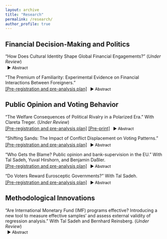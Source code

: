 ```yaml
---
layout: archive
title: "Research"
permalink: /research/
author_profile: true
---
```


<style>
  .project {
    margin-bottom: 1em; /* Reduce spacing between projects */
  }
  
  .project-title {
    font-weight: normal; /* Remove bold */
    margin-bottom: 0.25em; /* Reduce space below the title */
  }
  
  .project-links {
    display: inline; /* Keep links and toggle on the same line */
  }
  
  .toggle-abstract {
    display: inline;
    cursor: pointer;
    color: black;
    font-size: 0.9em;
    margin-left: 0.5em; /* Add small gap from the links */
    text-decoration: none;
  }
  
  .abstract {
    display: none; /* Abstracts remain hidden by default */
    margin-top: 0.5em;
    color: black;
    font-size: 0.9em;
  }
</style>

<!--
<style> details { float:left; cursor: pointer; &:hover { color: #fff; background-color: #b21619 !important; } } details > summary { display: inline-block; margin-bottom: 0.25em; padding: 0.125em 0.25em; color: #b21619; text-align: center; text-decoration: none !important; border: 1px solid; border-color: #b21619; border-radius: 4px; cursor: pointer; } details > summary::-webkit-details-marker { display: none; float:left; } details > p { margin-bottom: 0.25em; padding: 0.125em 0.25em; box-shadow: 1px 1px 2px #bbbbbb; } </style> 
-->

Financial Decision-Making and Politics
----
<div class="project">
  <p class="project-title">“How Does Cultural Identity Shape Global Financial Engagements?” (<em>Under Review</em>)</p>
  <p class="project-links">
    <a class="toggle-abstract">▶ Abstract</a>
  </p>
  <div class="abstract">
    <p>IPE scholars often view financial liberalization as a uniform process, assuming that once a country opens its financial sector, it does so broadly and equally for all foreign partners, both in theory and practice. However, this perspective overlooks a crucial reality: financial openness is far more selective. What drives this selectivity? I argue that cultural identity factors—specifically cultural distance and internal diversity—play a key role in shaping financial relationships between countries. Using country-level panel data, I present empirical evidence showing that cultural distance acts as a barrier to deeper financial integration, while internal cultural diversity is linked to more open financial policies. This research challenges the notion that financial liberalization follows a ‘one-size-fits-all’ model, offering a new perspective on the selective nature of global financial engagement. The findings help explain why some international financial partnerships flourish while others falter, despite formal cooperation. Recognizing this selectivity encourages more realistic expectations about financial openness and promotes the development of cooperation frameworks that better reflect the complexities of global economic relationships.</p>
  </div>
</div>

<div class="project">
  <p class="project-title">“The Premium of Familiarity: Experimental Evidence on Financial Interactions Between Foreigners.”</p>
  <p class="project-links">
    <a href="https://osf.io/ep36v" target="_blank">[Pre-registration and pre-analysis plan]</a>
    <a class="toggle-abstract">▶ Abstract</a>
  </p>
  <div class="abstract">
    <p>What drives individuals to engage financially with certain foreign entities while avoiding others? This paper examines the role of cultural identity in financial decision-making on a global scale, with cues of cultural similarity or difference triggering cognitive biases toward in-group favoritism. Through a pre-registered behavioral experiment with a nationally representative U.S. sample, I investigate how cultural proximity and diversity affect individuals' willingness to engage financially with foreign entities across varying degrees of perceived ‘out-group’ status—and how these interactions influence preferences regarding foreign economic presence in the local market. Findings reveal that in-group favoritism strongly shapes financial behavior and attitudes, leading to biases that can undermine democratic values, social cohesion, and human capital. By uncovering the roots of cooperation—and barriers to it—this study sheds light on essential dynamics that affect both domestic society and international relations.</p>
  </div>
</div>

Public Opinion and Voting Behavior
----
<div class="project">
  <p class="project-title">“The Welfare Consequences of Political Rivalry in a Polarized Era.” With Clareta Treger. (<em>Under Review</em>)</p>
  <p class="project-links">
    <a href="https://osf.io/7bgzm/" target="_blank">[Pre-registration and pre-analysis plan]</a>
    <a href="https://osf.io/preprints/osf/upqs8/" target="_blank">[Pre-print]</a>
    <a class="toggle-abstract">▶ Abstract</a>
  </p>
  <div class="abstract">
    <p>Could political rivalry in a setting of high affective polarization manifest in a willingness to curtail social rights from political opponents? This study explores whether political rivalry in a polarized era biases perceptions of welfare deservingness, typically guided by political ideology and the degree to which welfare recipients are motivated to seek employment. Using the Israeli 2023 judicial reform crisis as a case study, we conducted a pre-registered experiment, manipulating the motivation and implicit political affiliations of hypothetical welfare recipients. We find that while motivated recipients are generally seen as more deserving, political biases significantly distort these evaluations. Out-group recipients are viewed as less deserving than in-group members. Additionally, absent political cues, motivation bears a higher reward for recipients as compared to both in- and out-group motivated recipients. The study reveals the societal risks of escalating political divisions, including the denial of social rights of political out-group members.</p>
  </div>
</div>

<div class="project">
  <p class="project-title">“Shifting Sands: The Impact of Conflict Displacement on Voting Patterns.”</p>
  <p class="project-links">
    <a href="https://osf.io/6sknz" target="_blank">[Pre-registration and pre-analysis plan]</a>
    <a class="toggle-abstract">▶ Abstract</a>
  </p>
  <div class="abstract">
    <p>Does exposure to conflict displacement amplify support for far-right parties? This study investigates the political impact of October the Seventh, focusing on conflict-induced displacement. Utilizing a pre-registered survey and Regression Discontinuity Design (RDD) analysis, I examine a natural experiment in Israel, where government-ordered evacuations due to military conflicts offer a unique opportunity to assess the causal effects of displacement on political outcomes. By analyzing changes in retrospective and prospective voting, as well as in political ideology, this research provides robust evidence on how security-driven displacement influences support for far-right parties. It addresses gaps in theories of democratic governance and retrospective voting by highlighting the role of security threats and displacement in shaping populist movements. The findings offer valuable insights for policymakers to address the concerns driving support for far-right parties and promote a more stable political discourse.</p>
  </div>
</div>

<div class="project">
  <p class="project-title">“Who Gets the Blame? Public opinion and bank-supervision in the EU.” With Tal Sadeh, Yuval Hirshorn, and Benjamin Daßler. </p>
  <p class="project-links">
    <a href="https://osf.io/4afq8/" target="_blank">[Pre-registration and pre-analysis plan]</a>
    <a class="toggle-abstract">▶ Abstract</a>
  </p>
  <div class="abstract">
    <p>The 2010-12 European banking crisis triggered severe recessions, job losses, and austerity measures. In response, member states delegated some bank-supervision authority to the European Union (EU). We argue that this delegation enables governments to shift blame for bank failures to the EU. This blame-shifting strategy shapes public opinion, altering perceptions of who is accountable for economic failures. Using a conjoint survey experiment with 1,724 participants in Germany, a least likely country for our argument, we find that a hypothetical taxpayer-funded bailout reduces support for governing parties by 18 percent on average when national authorities are mainly responsible for bank-supervision, but this effect disappears when the EU assumes a dominant role. This effect exists across the gender, regional, socio-economic, education, and left-right divides, across varying levels of exposure to banks, and regardless of whether people know that the German bank regulator (Bafin) is independent from the government. However, the blame avoidance effect is especially pronounced in people who are young, live in poor Länder, are university graduates, do not trust national institutions, or have pro-EU views. EU-level bank-supervision failure actually increases public support for non-government Eurosceptic parties, but is detrimental for left-wing or Eurosceptic governments, especially extreme ones. Thus, this study helps explore key patterns of public support for governments that delegate policies to the EU, and by implication support for delegation itself, across geographical spaces and social groups. This is also a study of the implications, in terms of public support for delegation, of IO-related outcomes such as bank- supervisions.</p>
  </div>
</div>

<div class="project">
  <p class="project-title">“Do Voters Reward Eurosceptic Governments?” With Tal Sadeh.</p>
  <p class="project-links">
    <a href="https://osf.io/CB4ZQ/" target="_blank">[Pre-registration and pre-analysis plan]</a>
    <a class="toggle-abstract">▶ Abstract</a>
  </p>
  <div class="abstract">
    <p>There is ample literature on drivers of electoral success of Eurosceptic parties, but less on the electoral rewards for their performance in office. Eurosceptic parties, typically populist but not necessarily radical right, operate within the European Union (EU)’s highly developed multi-level governance structure, which blunts their agenda more than other international organizations do. We lack a theory about how voters respond to the record of Eurosceptic governments. We argue that when European integration accelerates, support for Eurosceptic government parties falls even if support for Eurosceptic parties outside government increases, and that fiscal allocations from the EU counterintuitively further reduce support for incumbent Eurosceptic parties. We demonstrate our arguments using observational data on all parties and national elections in all of the EU member states from 1979 to 2018 and test our hypotheses with a conjoint survey experimental design.</p>
  </div>
</div>

Methodological Innovations
----
<div class="project">
  <p class="project-title">“Are International Monetary Fund (IMF) programs effective? Introducing a new tool to measure effective samples’ and assess external validity of regression analysis.” With Tal Sadeh and Bernhard Reinsberg. (<em>Under Review</em>) </p>
  <p class="project-links">
    <a class="toggle-abstract">▶ Abstract</a>
  </p>
  <div class="abstract">
    <p>According to the literature, the IMF’s track-record in averting financial crises and promoting economic growth is mixed, and evidence suggests that IMF programs may increase poverty and income inequality, and have adverse and even gendered effects on unemployment, labour income and rights. IMF programs are also linked to deteriorating public health, educational outcomes, vaccination rates, child mortality, corruption, government instability and the likelihood of civil war. We replicate results from 508 models in 29 related articles in top journals (all such articles for which we could obtain replication files), and find that many of them effectively base their conclusions on a small set of countries or years, even when their nominal samples are large. To calculate this we develop indicators of the size of effective samples, which tell us if a particular estimate is based on the entire data fed into the regression, or rather on an effectively narrower subset of observations. A small effective sample hinders the ability to generalize the results to the entire nominal sample (low internal validity), and possibly also to a target population (low external validity) especially if the sample is representative of the population. These indicators, which are comparable across models and datasets, can be applied to a range of regression analyses and methods. We use these indicators to also demonstrate how scholars trade-off meticulousness (in both treatment operationalization and in causal identification) against generalizability. Our indicators can help scholars manage and optimize this trade-off. </p>
  </div>
</div>

<script>
  document.querySelectorAll('.toggle-abstract').forEach(button => {
    button.addEventListener('click', function () {
      const abstract = this.closest('.project').querySelector('.abstract');
      const isHidden = abstract.style.display === 'none' || abstract.style.display === '';
      abstract.style.display = isHidden ? 'block' : 'none';
      this.textContent = isHidden ? '▼ Hide abstract' : '▶ Abstract';
    });
  });
</script>
